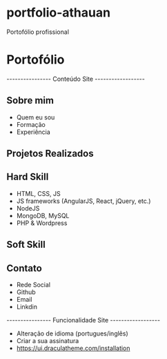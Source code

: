 # portfolio-athauan
Portofólio profissional


# Portofólio
---------------- Conteúdo Site ------------------
## Sobre mim
- Quem eu sou
- Formação
- Experiência

## Projetos Realizados


## Hard Skill
- HTML, CSS, JS
- JS frameworks (AngularJS, React, jQuery, etc.)
- NodeJS
- MongoDB, MySQL
- PHP & Wordpress

## Soft Skill

## Contato
- Rede Social
- Github
- Email
- Linkdin

---------------- Funcionalidade Site ------------------
- Alteração de idioma (portugues/inglês)
- Criar a sua assinatura
- https://ui.draculatheme.com/installation

